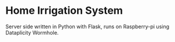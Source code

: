 # Home Irrigation System
Server side written in Python with Flask, runs on Raspberry-pi using Dataplicity Wormhole.
